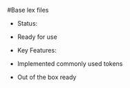 #Base lex files

- Status:
 - Ready for use

- Key Features:
 - Implemented commonly used tokens
 - Out of the box ready
